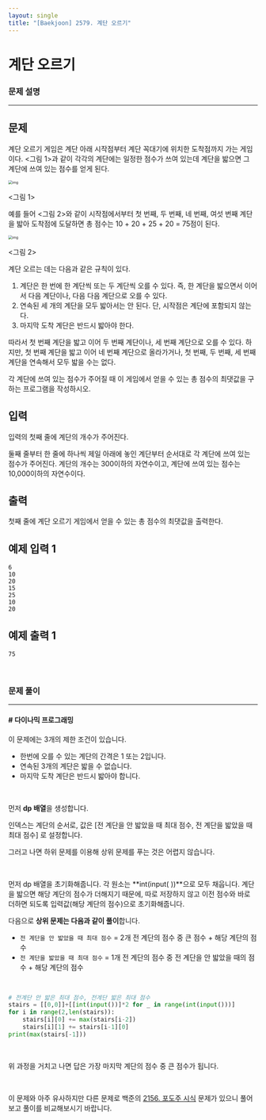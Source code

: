 ```yaml
---
layout: single
title: "[Baekjoon] 2579. 계단 오르기"
---
```




# 계단 오르기

### 문제 설명

---

## 문제

계단 오르기 게임은 계단 아래 시작점부터 계단 꼭대기에 위치한 도착점까지 가는 게임이다. <그림 1>과 같이 각각의 계단에는 일정한 점수가 쓰여 있는데 계단을 밟으면 그 계단에 쓰여 있는 점수를 얻게 된다.

<img src="https://upload.acmicpc.net/7177ea45-aa8d-4724-b256-7b84832c9b97/-/preview/" alt="img" style="zoom: 50%;" />

<그림 1>

예를 들어 <그림 2>와 같이 시작점에서부터 첫 번째, 두 번째, 네 번째, 여섯 번째 계단을 밟아 도착점에 도달하면 총 점수는 10 + 20 + 25 + 20 = 75점이 된다.

<img src="https://upload.acmicpc.net/f00b6121-1c25-492e-9bc0-d96377c586b0/-/preview/" alt="img" style="zoom:50%;" />

<그림 2>

계단 오르는 데는 다음과 같은 규칙이 있다.

1. 계단은 한 번에 한 계단씩 또는 두 계단씩 오를 수 있다. 즉, 한 계단을 밟으면서 이어서 다음 계단이나, 다음 다음 계단으로 오를 수 있다.
2. 연속된 세 개의 계단을 모두 밟아서는 안 된다. 단, 시작점은 계단에 포함되지 않는다.
3. 마지막 도착 계단은 반드시 밟아야 한다.

따라서 첫 번째 계단을 밟고 이어 두 번째 계단이나, 세 번째 계단으로 오를 수 있다. 하지만, 첫 번째 계단을 밟고 이어 네 번째 계단으로 올라가거나, 첫 번째, 두 번째, 세 번째 계단을 연속해서 모두 밟을 수는 없다.

각 계단에 쓰여 있는 점수가 주어질 때 이 게임에서 얻을 수 있는 총 점수의 최댓값을 구하는 프로그램을 작성하시오.

## 입력

입력의 첫째 줄에 계단의 개수가 주어진다.

둘째 줄부터 한 줄에 하나씩 제일 아래에 놓인 계단부터 순서대로 각 계단에 쓰여 있는 점수가 주어진다. 계단의 개수는 300이하의 자연수이고, 계단에 쓰여 있는 점수는 10,000이하의 자연수이다.

## 출력

첫째 줄에 계단 오르기 게임에서 얻을 수 있는 총 점수의 최댓값을 출력한다.

## 예제 입력 1 

```
6
10
20
15
25
10
20
```

## 예제 출력 1 

```
75
```

<br>

### 문제 풀이

---

#### \# 다이나믹 프로그래밍

이 문제에는 3개의 제한 조건이 있습니다. 

* 한번에 오를 수 있는 계단의 간격은 1 또는 2입니다. 
* 연속된 3개의 계단은 밟을 수 없습니다. 
* 마지막 도착 계단은 반드시 밟아야 합니다. 

<br>

먼저 **dp 배열**을 생성합니다. 

인덱스는 계단의 순서로, 값은 [전 계단을 안 밟았을 때 최대 점수, 전 계단을 밟았을 때 최대 점수] 로 설정합니다. 

그러고 나면 하위 문제를 이용해 상위 문제를 푸는 것은 어렵지 않습니다. 

<br>

먼저 dp 배열을 초기화해줍니다. 각 원소는 **int(input( ))**으로 모두 채웁니다. 계단을 밟으면 해당 계단의 점수가 더해지기 때문에, 따로 저장하지 않고 이전 점수와 바로 더하면 되도록 입력값(해당 계단의 점수)으로 초기화해줍니다. 

다음으로 **상위 문제는 다음과 같이 풀이**합니다. 

* `전 계단을 안 밟았을 때 최대 점수` = 2개 전 계단의 점수 중 큰 점수 + 해당 계단의 점수
* `전 계단을 밟았을 때 최대 점수` = 1개 전 계단의 점수 중 전 계단을 안 밟았을 때의 점수 + 해당 계단의 점수

<br>

```python
# 전계단 안 밟은 최대 점수, 전계단 밟은 최대 점수
stairs = [[0,0]]+[[int(input())]*2 for _ in range(int(input()))]
for i in range(2,len(stairs)):
    stairs[i][0] += max(stairs[i-2])
    stairs[i][1] += stairs[i-1][0]
print(max(stairs[-1]))
```

<br>

위 과정을 거치고 나면 답은 가장 마지막 계단의 점수 중 큰 점수가 됩니다. 

<br>

이 문제와 아주 유사하지만 다른 문제로 백준의 [2156. 포도주 시식]() 문제가 있으니 풀어보고 풀이를 비교해보시기 바랍니다. 
